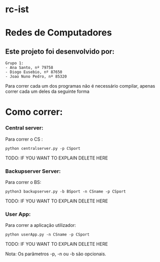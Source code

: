 # rc-ist

# Redes de Computadores

## Este projeto foi desenvolvido por:

	Grupo 1:
	- Ana Santo, nº 79758
	- Diogo Eusebio, nº 87650
	- Joao Nuno Pedro, nº 85320

Para correr cada um dos programas não é necessário compilar, apenas correr cada um deles da seguinte forma

# Como correr:

### 	Central server:

Para correr o CS :

```
python centralserver.py -p CSport
```
TODO: IF YOU WANT TO EXPLAIN DELETE HERE

###		Backupserver Server:

Para correr o BS:

```
python3 backupserver.py -b BSport -n CSname -p CSport
```
TODO: IF YOU WANT TO EXPLAIN DELETE HERE

### 	User App:

Para correr a aplicação utilizador:

```
python userApp.py -n CSname -p CSport
```
TODO: IF YOU WANT TO EXPLAIN DELETE HERE

Nota: Os parâmetros -p, -n ou -b são opcionais.
